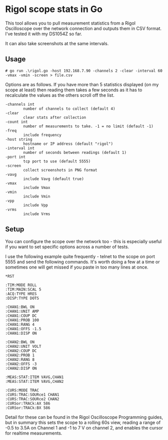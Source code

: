 # Rigol scope stats in Go

This tool allows you to pull measurement statistics from a Rigol Oscilloscope over the network connection and outputs them in CSV format. I've tested it with my DS1054Z so far.

It can also take screenshots at the same intervals. 

## Usage

    # go run .\rigol.go -host 192.168.7.90 -channels 2 -clear -interval 60 -vmax -vmin -screen > file.csv

Options are as follows. If you have more than 5 statistics displayed (on my scope at least) then reading them takes a few seconds as it has to recalculate the values as the others scroll off the list.

    -channels int
            number of channels to collect (default 4)
    -clear
            clear stats after collection
    -count int
            number of measurements to take. -1 = no limit (default -1)
    -freq
            include frequency
    -host string
            hostname or IP address (default "rigol")
    -interval int
            number of seconds between readings (default 1)
    -port int
            tcp port to use (default 5555)
    -screen
            collect screenshots in PNG format
    -vavg
            include Vavg (default true)
    -vmax
            include Vmax
    -vmin
            include Vmin
    -vpp
            include Vpp
    -vrms
            include Vrms

## Setup 

You can configure the scope over the network too - this is especially useful if you want to set specific options across a number of tests. 

I use the following example quite frequently - telnet to the scope on port 5555 and send the following commands. It's worth doing a few at a time or sometimes one will get missed if you paste in too many lines at once. 

    *RST

    :TIM:MODE ROLL
    :TIM:MAIN:SCAL 5
    :ACQ:TYPE HRES
    :DISP:TYPE DOTS

    :CHAN1:BWL ON
    :CHAN1:UNIT AMP
    :CHAN1:COUP DC
    :CHAN1:PROB 100
    :CHAN1:RANG 4
    :CHAN1:OFFS -1.5
    :CHAN1:DISP ON

    :CHAN2:BWL ON
    :CHAN2:UNIT VOLT
    :CHAN2:COUP DC
    :CHAN2:PROB 1
    :CHAN2:RANG 8
    :CHAN2:OFFS -3
    :CHAN2:DISP ON

    :MEAS:STAT:ITEM VAVG,CHAN1
    :MEAS:STAT:ITEM VAVG,CHAN2

    :CURS:MODE TRAC
    :CURS:TRAC:SOURce1 CHAN1
    :CURS:TRAC:SOURce2 CHAN2
    :CURSor:TRACk:AX 586
    :CURSor:TRACk:BX 586

Detail for these can be found in the Rigol Oscilloscope Programming guides, but in summary this sets the scope to a rolling 60s view, reading a range of -0.5 to 3.5A on Channel 1 and -1 to 7 V on channel 2, and enables the cursor for realtime measurements. 
